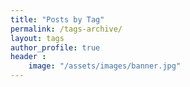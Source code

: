 ```yaml
---
title: "Posts by Tag"
permalink: /tags-archive/
layout: tags
author_profile: true
header :
    image: "/assets/images/banner.jpg"
---
```

